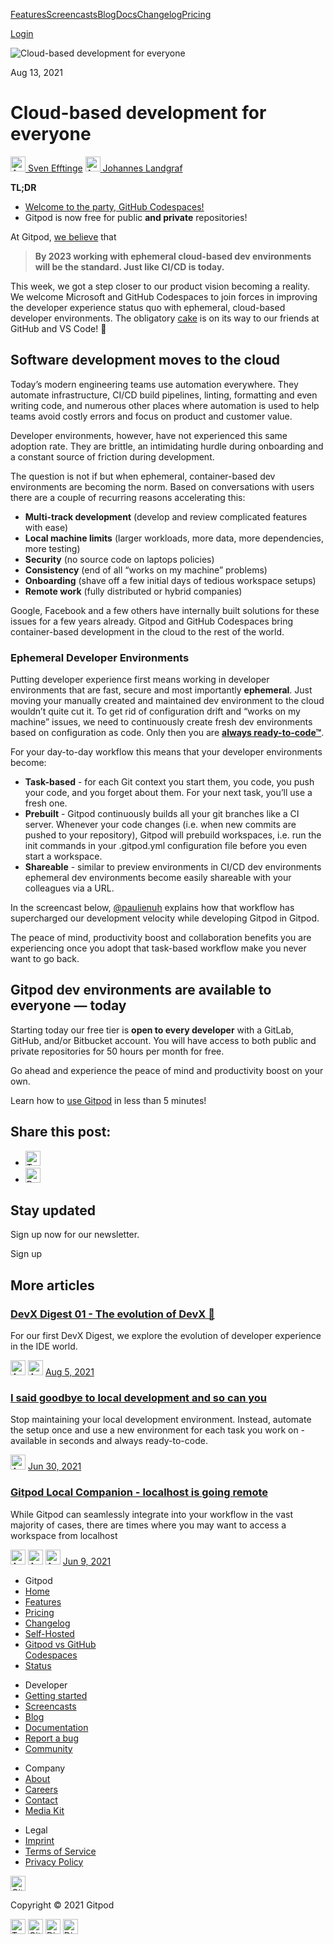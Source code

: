 <a href="/features" class="text-black text-p-large sm:text-dark-grey sm:hover:text-black sm:focus:text-black svelte-qtdv9u">Features</a><a href="/screencasts" class="text-black text-p-large sm:text-dark-grey sm:hover:text-black sm:focus:text-black svelte-qtdv9u highlighted">Screencasts</a><a href="/blog" class="text-black text-p-large sm:text-dark-grey sm:hover:text-black sm:focus:text-black svelte-qtdv9u">Blog</a><a href="/docs" class="text-black text-p-large sm:text-dark-grey sm:hover:text-black sm:focus:text-black svelte-qtdv9u">Docs</a><a href="/changelog" class="text-black text-p-large sm:text-dark-grey sm:hover:text-black sm:focus:text-black svelte-qtdv9u">Changelog</a><a href="/pricing" class="text-black text-p-large sm:text-dark-grey sm:hover:text-black sm:focus:text-black svelte-qtdv9u">Pricing</a>

<a href="https://gitpod.io/login/" class="flex items-center justify-center h-8 w-20 rounded-xl bg-black font-bold text-off-white text-sm focus:text-off-white focus:bg-black-hover hover:text-off-white hover:bg-black-hover">Login</a>

<img src="/images/blog/cloud-based-development-for-everyone/teaser.jpg" alt="Cloud-based development for everyone" class="headerImage" />

Aug 13, 2021

Cloud-based development for everyone
====================================

<span class="avatars"> <a href="https://twitter.com/svenefftinge" class="no-underline transition-none inline-flex mr-4 px-2 bg-white rounded-xl text-light-grey focus:bg-off-white focus:text-dark-grey hover:bg-off-white hover:text-dark-grey showAvatar"><img src="https://github.com/svenefftinge.png" alt="Avatar of svenefftinge" class="inline rounded-full border border-solid border-off-white mr-2 h-6 w-6 place-self-center" width="24" height="24" /> Sven Efftinge</a> <a href="https://twitter.com/jolandgraf" class="no-underline transition-none inline-flex mr-4 px-2 bg-white rounded-xl text-light-grey focus:bg-off-white focus:text-dark-grey hover:bg-off-white hover:text-dark-grey showAvatar"><img src="https://github.com/JohannesLandgraf.png" alt="Avatar of JohannesLandgraf" class="inline rounded-full border border-solid border-off-white mr-2 h-6 w-6 place-self-center" width="24" height="24" /> Johannes Landgraf</a> </span>

**TL;DR**

-   [Welcome to the party, GitHub Codespaces!](https://www.gitpod.io/blog/github-codespaces)
-   Gitpod is now free for public **and private** repositories!

At Gitpod, [we believe](https://www.notion.so/gitpod/Gitpod-s-Direction-be35d064c0704fbda61c542b84e07ef6) that

> **By 2023 working with ephemeral cloud-based dev environments will be the standard. Just like CI/CD is today.**

This week, we got a step closer to our product vision becoming a reality. We welcome Microsoft and GitHub Codespaces to join forces in improving the developer experience status quo with ephemeral, cloud-based developer environments. The obligatory [cake](https://twitter.com/gitpod/status/1425494676237340672?s=20) is on its way to our friends at GitHub and VS Code! 🎂

Software development moves to the cloud[<span class="icon icon-link"></span>](#software-development-moves-to-the-cloud)
-----------------------------------------------------------------------------------------------------------------------

Today’s modern engineering teams use automation everywhere. They automate infrastructure, CI/CD build pipelines, linting, formatting and even writing code, and numerous other places where automation is used to help teams avoid costly errors and focus on product and customer value.

Developer environments, however, have not experienced this same adoption rate. They are brittle, an intimidating hurdle during onboarding and a constant source of friction during development.

The question is not if but when ephemeral, container-based dev environments are becoming the norm. Based on conversations with users there are a couple of recurring reasons accelerating this:

-   **Multi-track development** (develop and review complicated features with ease)
-   **Local machine limits** (larger workloads, more data, more dependencies, more testing)
-   **Security** (no source code on laptops policies)
-   **Consistency** (end of all “works on my machine” problems)
-   **Onboarding** (shave off a few initial days of tedious workspace setups)
-   **Remote work** (fully distributed or hybrid companies)

Google, Facebook and a few others have internally built solutions for these issues for a few years already. Gitpod and GitHub Codespaces bring container-based development in the cloud to the rest of the world.

### Ephemeral Developer Environments[<span class="icon icon-link"></span>](#ephemeral-developer-environments)

Putting developer experience first means working in developer environments that are fast, secure and most importantly **ephemeral**. Just moving your manually created and maintained dev environment to the cloud wouldn’t quite cut it. To get rid of configuration drift and “works on my machine” issues, we need to continuously create fresh dev environments based on configuration as code. Only then you are [**always ready-to-code™**](/).

For your day-to-day workflow this means that your developer environments become:

-   **Task-based** - for each Git context you start them, you code, you push your code, and you forget about them. For your next task, you’ll use a fresh one.
-   **Prebuilt** - Gitpod continuously builds all your git branches like a CI server. Whenever your code changes (i.e. when new commits are pushed to your repository), Gitpod will prebuild workspaces, i.e. run the init commands in your .gitpod.yml configuration file before you even start a workspace.
-   **Shareable** - similar to preview environments in CI/CD dev environments ephemeral dev environments become easily shareable with your colleagues via a URL.

In the screencast below, [@paulienuh](https://twitter.com/paulienuh) explains how that workflow has supercharged our development velocity while developing Gitpod in Gitpod.

<span class="video-container"></span>

The peace of mind, productivity boost and collaboration benefits you are experiencing once you adopt that task-based workflow make you never want to go back.

Gitpod dev environments are available to everyone — today[<span class="icon icon-link"></span>](#gitpod-dev-environments-are-available-to-everyone--today)
----------------------------------------------------------------------------------------------------------------------------------------------------------

Starting today our free tier is **open to every developer** with a GitLab, GitHub, and/or Bitbucket account. You will have access to both public and private repositories for 50 hours per month for free.

Go ahead and experience the peace of mind and productivity boost on your own.

Learn how to [use Gitpod](https://www.gitpod.io/docs/quickstart) in less than 5 minutes!

Share this post:
----------------

-   [<img src="/svg/brands/twitter.svg" alt="Twitter" width="24" height="24" />](https://twitter.com/intent/tweet?text=Cloud-based%20development%20for%20everyone%20by%20%40svenefftinge%2C%20%40JohannesLandgraf%20https%3A%2F%2Fwww.gitpod.io%2Fblog%2Fcloud-based-development-for-everyone)
-   [<img src="/svg/brands/reddit.svg" alt="Reddit" width="24" height="24" />](http://www.reddit.com/submit?url=https%3A%2F%2Fwww.gitpod.io%2Fblog%2Fcloud-based-development-for-everyone%26title%3DCloud-based%20development%20for%20everyone)

Stay updated
------------

Sign up now for our newsletter.

Sign up

More articles
-------------

<a href="/blog/the-evolution-of-devx" class="svelte-i5xvka"></a>

### <a href="/blog/the-evolution-of-devx" class="svelte-i5xvka">DevX Digest 01 - The evolution of DevX 🌱</a>

For our first DevX Digest, we explore the evolution of developer experience in the IDE world.

<span class="avatars"> <a href="https://twitter.com/paulienuh" class="no-underline transition-none filter hover:drop-shadow showAvatar"><img src="https://github.com/pawlean.png" alt="Avatar of pawlean" class="inline rounded-full border border-solid border-off-white" width="24" height="24" /></a> <a href="https://twitter.com/mikenikles" class="no-underline transition-none filter hover:drop-shadow showAvatar"><img src="https://github.com/mikenikles.png" alt="Avatar of mikenikles" class="inline rounded-full border border-solid border-off-white" width="24" height="24" /></a> </span> <a href="/blog/the-evolution-of-devx" class="date no-underline text-p-small ml-macro">Aug 5, 2021</a>

<a href="/blog/i-said-goodbye-to-local-development-and-so-can-you" class="svelte-i5xvka"></a>

### <a href="/blog/i-said-goodbye-to-local-development-and-so-can-you" class="svelte-i5xvka">I said goodbye to local development and so can you</a>

Stop maintaining your local development environment. Instead, automate the setup once and use a new environment for each task you work on - available in seconds and always ready-to-code.

<span class="avatars"> <a href="https://twitter.com/mikenikles" class="no-underline transition-none filter hover:drop-shadow showAvatar"><img src="https://github.com/mikenikles.png" alt="Avatar of mikenikles" class="inline rounded-full border border-solid border-off-white" width="24" height="24" /></a> </span> <a href="/blog/i-said-goodbye-to-local-development-and-so-can-you" class="date no-underline text-p-small ml-macro">Jun 30, 2021</a>

<a href="/blog/local-app" class="svelte-i5xvka"></a>

### <a href="/blog/local-app" class="svelte-i5xvka">Gitpod Local Companion - localhost is going remote</a>

While Gitpod can seamlessly integrate into your workflow in the vast majority of cases, there are times where you may want to access a workspace from localhost

<span class="avatars"> <a href="https://twitter.com/akosyakov" class="no-underline transition-none filter hover:drop-shadow showAvatar"><img src="https://github.com/akosyakov.png" alt="Avatar of akosyakov" class="inline rounded-full border border-solid border-off-white" width="24" height="24" /></a> <a href="https://twitter.com/csweichel" class="no-underline transition-none filter hover:drop-shadow showAvatar"><img src="https://github.com/csweichel.png" alt="Avatar of csweichel" class="inline rounded-full border border-solid border-off-white" width="24" height="24" /></a> <a href="https://www.linkedin.com/in/robert-leftwich" class="no-underline transition-none filter hover:drop-shadow showAvatar"><img src="https://github.com/rl-gitpod.png" alt="Avatar of rl-gitpod" class="inline rounded-full border border-solid border-off-white" width="24" height="24" /></a> </span> <a href="/blog/local-app" class="date no-underline text-p-small ml-macro">Jun 9, 2021</a>

-   Gitpod
-   <a href="/" class="svelte-1ivs93t">Home</a>
-   <a href="/features" class="svelte-1ivs93t">Features</a>
-   <a href="/pricing" class="svelte-1ivs93t">Pricing</a>
-   <a href="/changelog" class="svelte-1ivs93t">Changelog</a>
-   <a href="/self-hosted" class="svelte-1ivs93t">Self-Hosted</a>
-   <a href="/gitpod-vs-github-codespaces" class="svelte-1ivs93t">Gitpod vs GitHub<br />
    Codespaces</a>
-   <a href="https://www.gitpodstatus.com/" class="svelte-1ivs93t">Status</a>

<!-- -->

-   Developer
-   <a href="/#get-started" class="svelte-1ivs93t">Getting started</a>
-   <a href="/screencasts" class="svelte-1ivs93t">Screencasts</a>
-   <a href="/blog" class="svelte-1ivs93t">Blog</a>
-   <a href="/docs" class="svelte-1ivs93t">Documentation</a>
-   <a href="https://github.com/gitpod-io/gitpod/issues/new?template=bug_report.md" class="svelte-1ivs93t">Report a bug</a>
-   <a href="https://community.gitpod.io" class="svelte-1ivs93t">Community</a>

<!-- -->

-   Company
-   <a href="/about" class="svelte-1ivs93t">About</a>
-   <a href="/careers" class="highlighted svelte-1ivs93t">Careers</a>
-   <a href="/contact" class="svelte-1ivs93t">Contact</a>
-   <a href="/media-kit" class="svelte-1ivs93t">Media Kit</a>

<!-- -->

-   Legal
-   <a href="/imprint" class="svelte-1ivs93t">Imprint</a>
-   <a href="/terms" class="svelte-1ivs93t">Terms of Service</a>
-   <a href="/privacy" class="svelte-1ivs93t">Privacy Policy</a>

<a href="/" class="svelte-1ivs93t"></a>

<img src="/svg/logo-textless.svg" alt="Gitpod" width="24" height="24" />

<span class="ml-macro">Copyright © 2021 Gitpod</span>

<a href="https://twitter.com/gitpod" class="footer__social-link svelte-1ivs93t"><img src="/svg/brands/twitter.svg" alt="Twitter" width="24" height="24" /></a> <a href="https://github.com/gitpod-io" class="footer__social-link svelte-1ivs93t"><img src="/svg/brands/github.svg" alt="GitHub" width="24" height="24" /></a> <a href="https://community.gitpod.io/" class="footer__social-link svelte-1ivs93t"><img src="/svg/brands/discourse.svg" alt="Discourse" width="24" height="24" /></a> <a href="https://www.gitpod.io/chat" class="footer__social-link svelte-1ivs93t"><img src="/svg/brands/discord.svg" alt="Discord" width="24" height="24" /></a>
